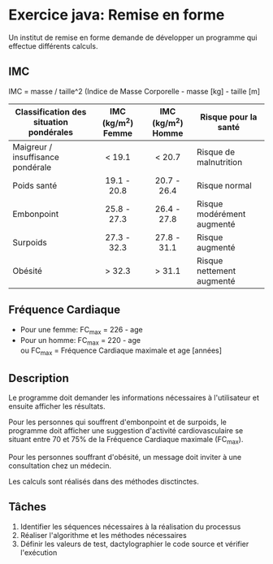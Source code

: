 # Exercice java: Remise en forme
Un institut de remise en forme demande de développer un programme qui effectue différents calculs.

## IMC

IMC = masse / taille^2
(Indice de Masse Corporelle - masse [kg] - taille [m]

| Classification des situation pondérales   | IMC (kg/m<sup>2</sup>) Femme  | IMC (kg/m<sup>2</sup>) Homme  | Risque pour la santé                    |
| ----------------------------------------- |:------------------:|:------------------:|-----------------------------------------|
| Maigreur / insuffisance pondérale         | < 19.1             | < 20.7             | Risque de malnutrition                  |
| Poids santé                               | 19.1 - 20.8        | 20.7 - 26.4        | Risque normal                           |
| Embonpoint                                | 25.8 - 27.3        | 26.4 - 27.8        | Risque modérément augmenté              |
| Surpoids                                  | 27.3 - 32.3        | 27.8 - 31.1        | Risque augmenté                         |
| Obésité                                   | > 32.3             | > 31.1             | Risque nettement augmenté               |


## Fréquence Cardiaque
* Pour une femme: FC<sub>max</sub> = 226 - age
* Pour un homme: FC<sub>max</sub> = 220 - age  
  ou FC<sub>max</sub> = Fréquence Cardiaque maximale et age [années]

## Description
Le programme doit demander les informations nécessaires à l'utilisateur et ensuite afficher les résultats.

Pour les personnes qui souffrent d'embonpoint et de surpoids, le programme doit afficher une suggestion d'activité cardiovasculaire se situant entre 70 et 75% de la Fréquence Cardiaque maximale (FC<sub>max</sub>).

Pour les personnes souffrant d'obésité, un message doit inviter à une consultation chez un médecin.

Les calculs sont réalisés dans des méthodes disctinctes.


## Tâches
1. Identifier les séquences nécessaires à la réalisation du processus
2. Réaliser l'algorithme et les méthodes nécessaires
3. Définir les valeurs de test, dactylographier le code source et vérifier l'exécution
